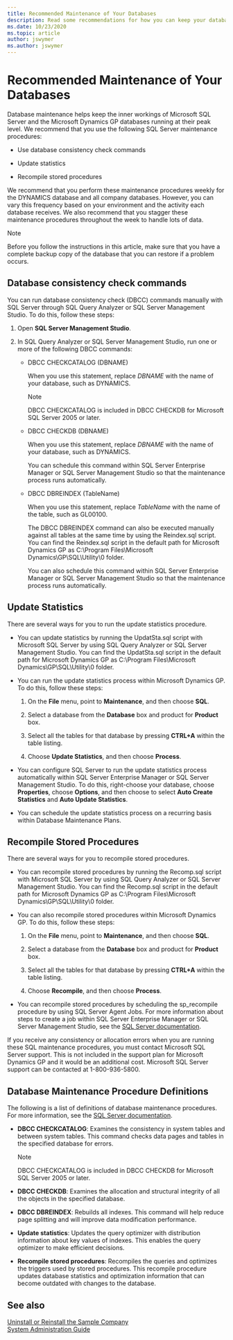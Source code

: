 ```yaml
---
title: Recommended Maintenance of Your Databases
description: Read some recommendations for how you can keep your database for Dynamics GP in good shape.
ms.date: 10/23/2020
ms.topic: article
author: jswymer
ms.author: jswymer
---
```


# Recommended Maintenance of Your Databases

Database maintenance helps keep the inner workings of Microsoft SQL Server and the Microsoft Dynamics GP databases running at their peak level. We recommend that you use the following SQL Server maintenance procedures:

- Use database consistency check commands

- Update statistics

- Recompile stored procedures

We recommend that you perform these maintenance procedures weekly for the DYNAMICS database and all company databases. However, you can vary this frequency based on your environment and the activity each database receives. We also recommend that you stagger these maintenance procedures throughout the week to handle lots of data.

> [!NOTE]
> Before you follow the instructions in this article, make sure that you have a complete backup copy of the database that you can restore if a problem occurs.

## Database consistency check commands

You can run database consistency check (DBCC) commands manually with SQL Server through SQL Query Analyzer or SQL Server Management Studio. To do this, follow these steps:

1. Open **SQL Server Management Studio**.

2. In SQL Query Analyzer or SQL Server Management Studio, run one or more of the following DBCC commands:

    - DBCC CHECKCATALOG (DBNAME)

      When you use this statement, replace *DBNAME* with the name of your database, such as DYNAMICS.
      > [!NOTE]
      > DBCC CHECKCATALOG is included in DBCC CHECKDB for Microsoft SQL Server 2005 or later.

    - DBCC CHECKDB (DBNAME)

      When you use this statement, replace *DBNAME* with the name of your database, such as DYNAMICS.

      You can schedule this command within SQL Server Enterprise Manager or SQL Server Management Studio so that the maintenance process runs automatically.

    - DBCC DBREINDEX (TableName)

      When you use this statement, replace *TableName* with the name of the table, such as GL00100.

      The DBCC DBREINDEX command can also be executed manually against all tables at the same time by using the Reindex.sql script. You can find the Reindex.sql script in the default path for Microsoft Dynamics GP as C:\\Program Files\\Microsoft Dynamics\\GP\\SQL\\Utility\\0 folder.

      You can also schedule this command within SQL Server Enterprise Manager or SQL Server Management Studio so that the maintenance process runs automatically.

## Update Statistics

There are several ways for you to run the update statistics procedure.

- You can update statistics by running the UpdatSta.sql script with Microsoft SQL Server by using SQL Query Analyzer or SQL Server Management Studio. You can find the UpdatSta.sql script in the default path for Microsoft Dynamics GP as C:\\Program Files\\Microsoft Dynamics\\GP\\SQL\\Utility\\0 folder.

- You can run the update statistics process within Microsoft Dynamics GP. To do this, follow these steps:

    1. On the **File** menu, point to **Maintenance**, and then choose **SQL**.

    2. Select a database from the **Database** box and product for **Product** box.

    3. Select all the tables for that database by pressing **CTRL+A** within the table listing.

    4. Choose **Update Statistics**, and then choose **Process**.

- You can configure SQL Server to run the update statistics process automatically within SQL Server Enterprise Manager or SQL Server Management Studio. To do this, right-choose your database, choose **Properties**, choose **Options**, and then choose to select **Auto Create Statistics** and **Auto Update Statistics**.

- You can schedule the update statistics process on a recurring basis within Database Maintenance Plans.

## Recompile Stored Procedures

There are several ways for you to recompile stored procedures.

- You can recompile stored procedures by running the Recomp.sql script with Microsoft SQL Server by using SQL Query Analyzer or SQL Server Management Studio. You can find the Recomp.sql script in the default path for Microsoft Dynamics GP as C:\\Program Files\\Microsoft Dynamics\\GP\\SQL\\Utility\\0 folder.

- You can also recompile stored procedures within Microsoft Dynamics GP. To do this, follow these steps:

    1. On the **File** menu, point to **Maintenance**, and then choose **SQL**.

    2. Select a database from the **Database** box and product for **Product** box.

    3. Select all the tables for that database by pressing **CTRL+A** within the table listing.

    4. Choose **Recompile**, and then choose **Process**.

- You can recompile stored procedures by scheduling the sp\_recompile procedure by using SQL Server Agent Jobs. For more information about steps to create a job within SQL Server Enterprise Manager or SQL Server Management Studio, see the [SQL Server documentation](/sql/).

If you receive any consistency or allocation errors when you are running these SQL maintenance procedures, you must contact Microsoft SQL Server support. This is not included in the support plan for Microsoft Dynamics GP and it would be an additional cost. Microsoft SQL Server support can be contacted at 1-800-936-5800.

## Database Maintenance Procedure Definitions

The following is a list of definitions of database maintenance procedures. For more information, see the [SQL Server documentation](/sql/).

- **DBCC CHECKCATALOG**: Examines the consistency in system tables and between system tables. This command checks data pages and tables in the specified database for errors.

    > [!NOTE]
    > DBCC CHECKCATALOG is included in DBCC CHECKDB for Microsoft SQL Server 2005 or later.

- **DBCC CHECKDB**: Examines the allocation and structural integrity of all the objects in the specified database.

- **DBCC DBREINDEX**: Rebuilds all indexes. This command will help reduce page splitting and will improve data modification performance.

- **Update statistics**: Updates the query optimizer with distribution information about key values of indexes. This enables the query optimizer to make efficient decisions.

- **Recompile stored procedures**: Recompiles the queries and optimizes the triggers used by stored procedures. This recompile procedure updates database statistics and optimization information that can become outdated with changes to the database.

## See also

[Uninstall or Reinstall the Sample Company](uninstall-or-reinstall-sample-company.md)  
[System Administration Guide](systemadminguide.md)  
